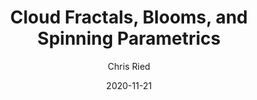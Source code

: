 ---
title: 'Cloud Fractals, Blooms, and Spinning Parametrics'
author: Chris Ried
date: '2020-11-21'
slug: generative-arts-58
categories: 
featured: 
tags: ['generative']
---
